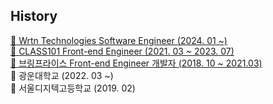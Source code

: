 ## History

<div><a href='https://wrtn.ai/'>🏢 Wrtn Technologies Software Engineer (2024. 01 ~)</a></div>
<div><a href='https://class101.net/'>🏢 CLASS101 Front-end Engineer (2021. 03 ~ 2023. 07)</a></div>
<div><a href='https://www.bringprice.com/'>🏢 브링프라이스 Front-end Engineer 개발자 (2018. 10 ~ 2021.03)</a></div>
<div>🏫 광운대학교 (2022. 03 ~)</div>
<div>🏫 서울디지텍고등학교 (2019. 02)</div>
